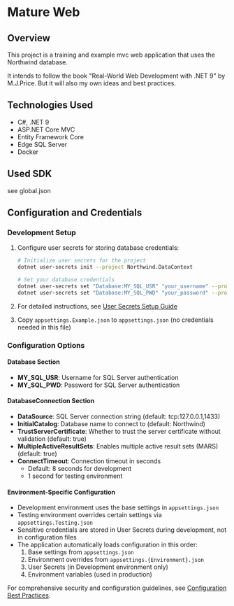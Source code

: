# Mature Web

## Overview

This project is a training and example mvc web application
that uses the Northwind database.

It intends to follow the book "Real-World Web Development with .NET 9" by M.J.Price.
But it will also my own ideas and best practices.

## Technologies Used

- C#, .NET 9
- ASP.NET Core MVC
- Entity Framework Core
- Edge SQL Server
- Docker

## Used SDK
see global.json

## Configuration and Credentials

### Development Setup

1. Configure user secrets for storing database credentials:
   ```bash
   # Initialize user secrets for the project
   dotnet user-secrets init --project Northwind.DataContext
   
   # Set your database credentials
   dotnet user-secrets set "Database:MY_SQL_USR" "your_username" --project Northwind.DataContext
   dotnet user-secrets set "Database:MY_SQL_PWD" "your_password" --project Northwind.DataContext
   ```

2. For detailed instructions, see [User Secrets Setup Guide](docs/user-secrets-setup.md)

3. Copy `appsettings.Example.json` to `appsettings.json` (no credentials needed in this file)

### Configuration Options

#### Database Section
- **MY_SQL_USR**: Username for SQL Server authentication
- **MY_SQL_PWD**: Password for SQL Server authentication

#### DatabaseConnection Section
- **DataSource**: SQL Server connection string (default: tcp:127.0.0.1,1433)
- **InitialCatalog**: Database name to connect to (default: Northwind)
- **TrustServerCertificate**: Whether to trust the server certificate without validation (default: true)
- **MultipleActiveResultSets**: Enables multiple active result sets (MARS) (default: true)
- **ConnectTimeout**: Connection timeout in seconds
  - Default: 8 seconds for development
  - 1 second for testing environment

#### Environment-Specific Configuration
- Development environment uses the base settings in `appsettings.json`
- Testing environment overrides certain settings via `appsettings.Testing.json`
- Sensitive credentials are stored in User Secrets during development, not in configuration files
- The application automatically loads configuration in this order:
  1. Base settings from `appsettings.json`
  2. Environment overrides from `appsettings.{Environment}.json`
  3. User Secrets (in Development environment only)
  4. Environment variables (used in production)

For comprehensive security and configuration guidelines, see [Configuration Best Practices](docs/configuration-best-practices.md).